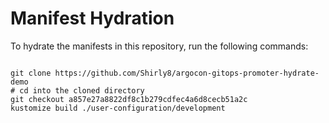 
# Manifest Hydration

To hydrate the manifests in this repository, run the following commands:

```shell

git clone https://github.com/Shirly8/argocon-gitops-promoter-hydrate-demo
# cd into the cloned directory
git checkout a857e27a8822df8c1b279cdfec4a6d8cecb51a2c
kustomize build ./user-configuration/development
```